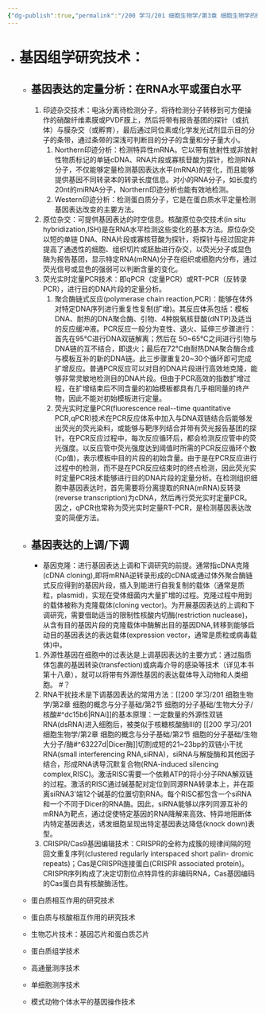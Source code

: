 ```yaml
---
{"dg-publish":true,"permalink":"/200 学习/201 细胞生物学/第3章 细胞生物学的研究方法/第5节 基因组学研究技术/基因组学研究技术/","title":"基因组学研究技术","created":"2024-01-08T18:42:39.201+08:00","updated":"2024-01-09T12:54:33.607+08:00"}
---
```


- # 基因组学研究技术：
	- ## 基因表达的定量分析：在RNA水平或蛋白水平
		1. 印迹杂交技术：电泳分离待检测分子，将待检测分子转移到可方便操作的硝酸纤维素膜或PVDF膜上，然后将带有报告基团的探针（或抗体）与膜杂交（或孵育），最后通过同位素或化学发光试剂显示目的分子的条带，通过条带的深浅可判断目的分子的含量和分子量大小。
			1. Northern印迹分析：检测特异性mRNA。它以带有放射性或非放射性物质标记的单链cDNA、RNA片段或寡核苷酸为探针，检测RNA分子，不仅能够定量检测基因表达水平(mRNA)的变化，而且能够提供基因不同转录本的转录长度信息。对小的RNA分子，如长度约20nt的miRNA分子，Northern印迹分析也能有效地检测。
			2.  Western印迹分析：检测蛋白质分子，它是在蛋白质水平定量检测基因表达改变的主要方法。
		2. 原位杂交：可提供基因表达的时空信息。核酸原位杂交技术(in situ hybridization,ISH)是在RNA水平检测这些变化的基本方法。原位杂交以短的单链 DNA、RNA片段或寡核苷酸为探针，将探针与经过固定并提高了通透性的细胞、组织切片或胚胎进行杂交，以荧光分子或显色酶为报告基团，显示特定RNA(mRNA)分子在组织或细胞内分布，通过荧光信号或显色的强弱可以判断含量的变化。
		3. 荧光实时定量PCR技术：即qPCR（定量PCR）或RT-PCR（反转录PCR），进行目的DNA片段的定量分析。
			1. 聚合酶链式反应(polymerase chain reaction,PCR)：能够在体外对特定DNA序列进行重复性复制(扩增)。其反应体系包括：模板DNA、耐热的DNA聚合酶、引物、4种脱氧核苷酸(dNTP)及适当的反应缓冲液。PCR反应一般分为变性、退火、延伸三步骤进行：首先在95℃进行DNA双链解离；然后在 50~65℃之间进行引物与DNA链的互不结合，即退火；最后在72℃由耐热DNA聚合酶合成与模板互补的新的DNA链。此三步骤重复20~30个循环即可完成扩增反应。普通PCR反应可以对目的DNA片段进行高效地克隆，能够非常灵敏地检测目的DNA片段。但由于PCR高效的指数扩增过程，在扩增结束后不同含量的初始模板都具有几乎相同量的终产物，因此不能对初始模板进行定量。
			2. 荧光实时定量PCR(fluorescence real--time quantitative PCR,qPCR)技术在PCR反应体系中加入与DNA双链结合后能够发出荧光的荧光染料，或能够与靶序列结合并带有荧光报告基团的探针。在PCR反应过程中，每次反应循环后，都会检测反应管中的荧光强度。以反应管中荧光强度达到阈值时所需的PCR反应循环个数(Cp值)，表示模板中目的片段的初始含量。由于是在PCR反应进行过程中的检测，而不是在PCR反应结束时的终点检测，因此荧光实时定量PCR技术能够进行目的DNA片段的定量分析。在检测组织细胞中基因表达时，首先需要将分离提取的RNA(mRNA)反转录(reverse transcription)为cDNA，然后再行荧光实时定量PCR。因之，qPCR也常称为荧光实时定量RT-PCR，是检测基因表达改变的简便方法。

	- ## 基因表达的上调/下调
		- 基因克隆：进行基因表达上调和下调研究的前提。通常指cDNA克隆(cDNA cloning),即将mRNA逆转录形成的cDNA或通过体外聚合酶链式反应得到的基因片段，插入到能进行自我复制的载体（通常是质粒，plasmid)，实现在受体细菌内大量扩增的过程。克隆过程中用到的载体被称为克隆载体(cloning vector)。为开展基因表达的上调和下调研究，需要借助适当的限制性核酸内切酶(restriction nuclease)，从含有目的基因片段的克隆载体中酶解出目的基因DNA,转移到能够启动目的基因表达的表达载体(expression vector，通常是质粒或病毒载体)中。
		1. 外源性基因在细胞中的过表达是上调基因表达的主要方式：通过脂质体包裹的基因转染(transfection)或病毒介导的感染等技术（详见本书第十八章），就可以将带有外源性基因的表达载体导入动物和人类细胞。 #？
		2. RNA干扰技术是下调基因表达的常用方法：[[200 学习/201 细胞生物学/第2章 细胞的概念与分子基础/第2节 细胞的分子基础/生物大分子/核酸#^dc15b6\|RNAi]]的基本原理：一定数量的外源性双链RNA(dsRNA)进入细胞后，被类似于核糖核酸酶Ⅲ的 [[200 学习/201 细胞生物学/第2章 细胞的概念与分子基础/第2节 细胞的分子基础/生物大分子/酶#^63227d\|Dicer酶]]切割成短的21~23bp的双链小干扰RNA(small interferencing RNA,siRNA)，siRNA与解旋酶和其他因子结合，形成RNA诱导沉默复合物(RNA-induced silencing complex,RISC)。激活RISC需要一个依赖ATP的将小分子RNA解双链的过程。激活的RISC通过碱基配对定位到同源RNA转录本上，并在距离siRNA3'端12个碱基的位置切割RNA。每个RISC都包含一个siRNA和一个不同于Dicer的RNA酶。因此，siRNA能够以序列同源互补的mRNA为靶点，通过促使特定基因的RNA降解来高效、特异地阻断体内特定基因表达，诱发细胞呈现出特定基因表达降低(knock down)表型。
		3. CRISPR/Cas9基因编辑技术：CRISPR的全称为成簇的规律间隔的短回文重复序列(clustered regularly interspaced short palin- dromic repeats)；Cas是CRISPR连接蛋白(CRISPR associated protein)。CRISPR序列构成了决定切割位点特异性的非编码RNA，Cas基因编码的Cas蛋白具有核酸酶活性。
	- 蛋白质相互作用的研究技术
	- 蛋白质与核酸相互作用的研究技术
	- 生物芯片技术：基因芯片和蛋白质芯片
	- 蛋白质组学技术
	- 高通量测序技术
	- 单细胞测序技术
	- 模式动物个体水平的基因操作技术